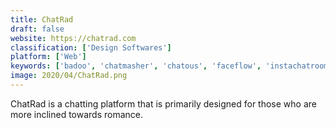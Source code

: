 ```yaml
---
title: ChatRad
draft: false 
website: https://chatrad.com
classification: ['Design Softwares']
platform: ['Web']
keywords: ['badoo', 'chatmasher', 'chatous', 'faceflow', 'instachatrooms', 'lovoo', 'lavalife', 'skout', 'tastebuds', 'tinder']
image: 2020/04/ChatRad.png
---
```

ChatRad is a chatting platform that is primarily designed for those who are more inclined towards romance.